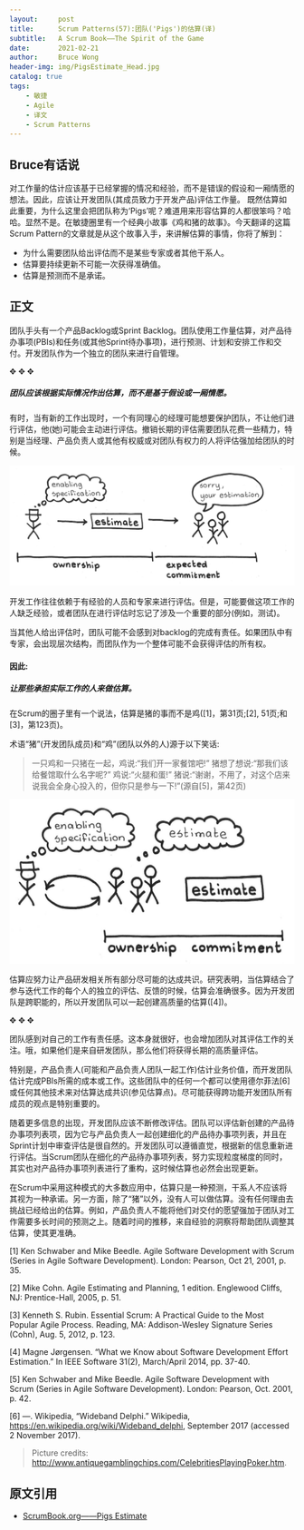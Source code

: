 ```yaml
---
layout:     post
title:      Scrum Patterns(57):团队('Pigs')的估算(译)
subtitle:   A Scrum Book——The Spirit of the Game
date:       2021-02-21
author:     Bruce Wong
header-img: img/PigsEstimate_Head.jpg  
catalog: true
tags:
    - 敏捷
    - Agile
    - 译文
    - Scrum Patterns
---
```


##  Bruce有话说   
对工作量的估计应该基于已经掌握的情况和经验，而不是错误的假设和一厢情愿的想法。因此，应该让开发团队(其成员致力于开发产品)评估工作量。 既然估算如此重要，为什么这里会把团队称为‘Pigs’呢？难道用来形容估算的人都很笨吗？哈哈。显然不是。在敏捷圈里有一个经典小故事《鸡和猪的故事》。今天翻译的这篇Scrum Pattern的文章就是从这个故事入手，来讲解估算的事情，你将了解到：  
+ 为什么需要团队给出评估而不是某些专家或者其他干系人。 
+ 估算要持续更新不可能一次获得准确值。  
+ 估算是预测而不是承诺。

## 正文   

团队手头有一个产品Backlog或Sprint Backlog。团队使用工作量估算，对产品待办事项(PBIs)和任务(或其他Sprint待办事项)，进行预测、计划和安排工作和交付。开发团队作为一个独立的团队来进行自管理。  

✥       ✥       ✥ 

##### 团队应该根据实际情况作出估算，而不是基于假设或一厢情愿。  

有时，当有新的工作出现时，一个有同理心的经理可能想要保护团队，不让他们进行评估，他(她)可能会主动进行评估。撤销长期的评估需要团队花费一些精力，特别是当经理、产品负责人或其他有权威或对团队有权力的人将评估强加给团队的时候。  

![PigsEstimate_Pre.jpg](/img/scrum/PigsEstimate_Pre.jpg)  

开发工作往往依赖于有经验的人员和专家来进行评估。但是，可能要做这项工作的人缺乏经验，或者团队在进行评估时忘记了涉及一个重要的部分(例如，测试)。  

当其他人给出评估时，团队可能不会感到对backlog的完成有责任。如果团队中有专家，会出现层次结构，而团队作为一个整体可能不会获得评估的所有权。  

#### 因此:  

##### 让那些承担实际工作的人来做估算。
在Scrum的圈子里有一个说法，估算是猪的事而不是鸡([1]，第31页;[2], 51页;和[3]，第123页)。  

术语“猪”(开发团队成员)和“鸡”(团队以外的人)源于以下笑话:  
> 一只鸡和一只猪在一起，鸡说:“我们开一家餐馆吧!” 猪想了想说:“那我们该给餐馆取什么名字呢?” 鸡说:“火腿和蛋!” 猪说:“谢谢，不用了，对这个店来说我会全身心投入的，但你只是参与一下!”(源自[5]，第42页)  

![PigsEstimate_Post.jpg](/img/scrum/PigsEstimate_Post.jpg)  

估算应努力让产品研发相关所有部分尽可能的达成共识。研究表明，当估算结合了参与迭代工作的每个人的独立的评估、反馈的时候，估算会准确很多。因为开发团队是跨职能的，所以开发团队可以一起创建高质量的估算([4])。  


✥       ✥       ✥   

团队感到对自己的工作有责任感。这本身就很好，也会增加团队对其评估工作的关注。哦，如果他们是来自研发团队，那么他们将获得长期的高质量评估。  

特别是，产品负责人(可能和产品负责人团队一起工作)估计业务价值，而开发团队估计完成PBIs所需的成本或工作。这些团队中的任何一个都可以使用德尔菲法[6]或任何其他技术来对估算达成共识(参见估算点)。尽可能获得跨功能开发团队所有成员的观点是特别重要的。  

随着更多信息的出现，开发团队应该不断修改评估。团队可以评估新创建的产品待办事项列表项，因为它与产品负责人一起创建细化的产品待办事项列表，并且在Sprint计划中审查评估是很自然的。开发团队可以遵循直觉，根据新的信息重新进行评估。当Scrum团队在细化的产品待办事项列表，努力实现粒度梯度的同时，其实也对产品待办事项列表进行了重构，这时候估算也必然会出现更新。  

在Scrum中采用这种模式的大多数应用中，估算只是一种预测，干系人不应该将其视为一种承诺。另一方面，除了“猪”以外，没有人可以做估算。没有任何理由去挑战已经给出的估算。例如，产品负责人不能将他们对交付的愿望强加于团队对工作需要多长时间的预测之上。随着时间的推移，来自经验的洞察将帮助团队调整其估算，使其更准确。  

[1] Ken Schwaber and Mike Beedle. Agile Software Development with Scrum (Series in Agile Software Development). London: Pearson, Oct 21, 2001, p. 35.

[2] Mike Cohn. Agile Estimating and Planning, 1 edition. Englewood Cliffs, NJ: Prentice-Hall, 2005, p. 51.

[3] Kenneth S. Rubin. Essential Scrum: A Practical Guide to the Most Popular Agile Process. Reading, MA: Addison-Wesley Signature Series (Cohn), Aug. 5, 2012, p. 123.

[4] Magne Jørgensen. “What we Know about Software Development Effort Estimation.” In IEEE Software 31(2), March/April 2014, pp. 37-40.

[5] Ken Schwaber and Mike Beedle. Agile Software Development with Scrum (Series in Agile Software Development). London: Pearson, Oct. 2001, p. 42.

[6] —. Wikipedia, “Wideband Delphi.” Wikipedia, https://en.wikipedia.org/wiki/Wideband_delphi, September 2017 (accessed 2 November 2017).


> Picture credits: http://www.antiquegamblingchips.com/CelebritiesPlayingPoker.htm.

## 原文引用
- [ScrumBook.org——Pigs Estimate](http://scrumbook.org.datasenter.no/value-stream/estimation-points/pigs-estimate.html)

